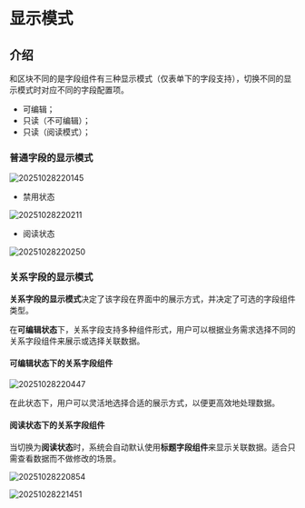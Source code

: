 # 显示模式

## 介绍

和区块不同的是字段组件有三种显示模式（仅表单下的字段支持），切换不同的显示模式时对应不同的字段配置项。

- 可编辑；
- 只读（不可编辑）；
- 只读（阅读模式）；

### 普通字段的显示模式

![20251028220145](https://static-docs.nocobase.com/20251028220145.png)

- 禁用状态

![20251028220211](https://static-docs.nocobase.com/20251028220211.png)

- 阅读状态

![20251028220250](https://static-docs.nocobase.com/20251028220250.png)

### 关系字段的显示模式

**关系字段的显示模式**决定了该字段在界面中的展示方式，并决定了可选的字段组件类型。

在**可编辑状态**下，关系字段支持多种组件形式，用户可以根据业务需求选择不同的关系字段组件来展示或选择关联数据。

#### 可编辑状态下的关系字段组件

![20251028220447](https://static-docs.nocobase.com/20251028220447.png)

在此状态下，用户可以灵活地选择合适的展示方式，以便更高效地处理数据。

#### 阅读状态下的关系字段组件

当切换为**阅读状态**时，系统会自动默认使用**标题字段组件**来显示关联数据。适合只需查看数据而不做修改的场景。

![20251028220854](https://static-docs.nocobase.com/20251028220854.gif)


![20251028221451](https://static-docs.nocobase.com/20251028221451.png)

